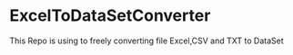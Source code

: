 # ExcelToDataSetConverter
This Repo is using to freely converting file Excel,CSV and TXT to DataSet
